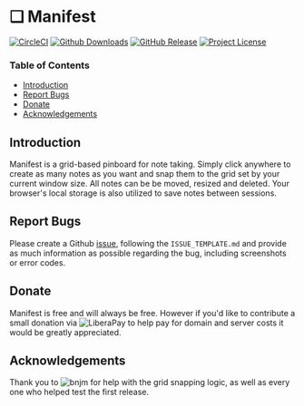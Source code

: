
# ❏ Manifest

[![CircleCI](https://img.shields.io/circleci/project/github/jonathontoon/manifest.svg)](https://circleci.com/gh/jonathontoon/manifest) [![Github Downloads](https://img.shields.io/github/downloads/jonathontoon/manifest/total.svg)](https://github.com/jonathontoon/manifest/releases/latest)
[![GitHub Release](https://img.shields.io/github/release/jonathontoon/manifest.svg)](https://github.com/jonathontoon/manifest/releases/latest)
[![Project License](https://img.shields.io/github/license/jonathontoon/manifest.svg)](https://github.com/jonathontoon/manifest/blob/master/LICENSE)

### Table of Contents

- [Introduction](#introduction)
- [Report Bugs](#report-bugs)
- [Donate](#Donate)
- [Acknowledgements](#acknowledgements)

## Introduction
Manifest is a grid-based pinboard for note taking. Simply click anywhere to create as many notes as you want and snap them to the grid set by your current window size. All notes can be be moved, resized and deleted. Your browser's local storage is also utilized to save notes between sessions.

## Report Bugs
Please create a Github [issue](https://github.com/jonathontoon/manifest/issues), following the `ISSUE_TEMPLATE.md` and provide as much information as possible regarding the bug, including screenshots or error codes.

## Donate
Manifest is free and will always be free. However if you'd like to contribute a small donation via ![LiberaPay](https://liberapay.com/jonathontoon/) to help pay for domain and server costs it would be greatly appreciated.

## Acknowledgements

Thank you to ![bnjm](https://www.github.com/bnjm) for help with the grid snapping logic, as well as every one who helped test the first release.
